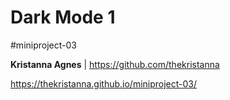 # Dark Mode 1
#miniproject-03

**Kristanna Agnes** | https://github.com/thekristanna

https://thekristanna.github.io/miniproject-03/

